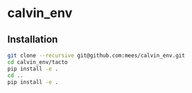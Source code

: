 # calvin_env



## Installation
```bash
git clone --recursive git@github.com:mees/calvin_env.git
cd calvin_env/tacto
pip install -e .
cd ..
pip install -e .
```